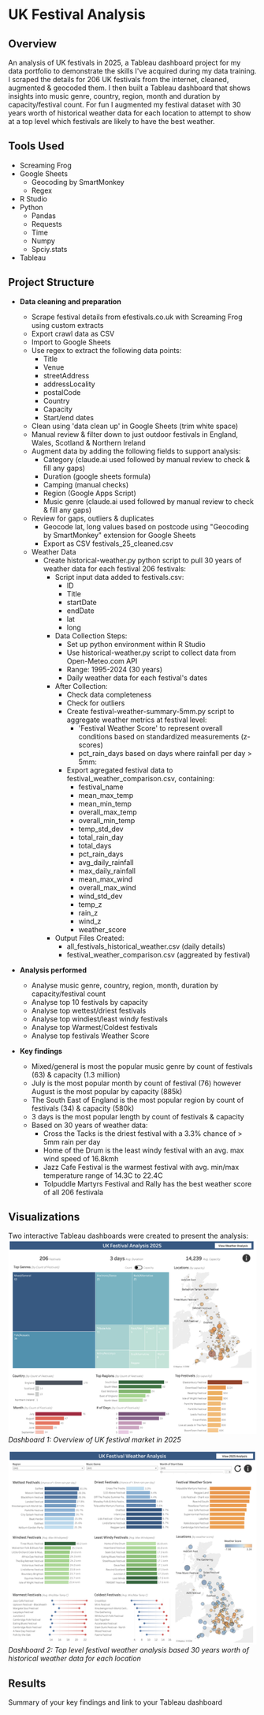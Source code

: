 # UK Festival Analysis

## Overview
An analysis of UK festivals in 2025, a Tableau dashboard project for my data portfolio to demonstrate the skills I've acquired during my data training. I scraped the details for 206 UK festivals from the internet, cleaned, augmented & geocoded them. I then built a Tableau dashboard that shows insights into music genre, country, region, month and duration by capacity/festival count. For fun I augmented my festival dataset with 30 years worth of historical weather data for each location to attempt to show at a top level which festivals are likely to have the best weather. 

## Tools Used
- Screaming Frog
- Google Sheets
  - Geocoding by SmartMonkey
  - Regex
- R Studio
- Python
  - Pandas
  - Requests
  - Time
  - Numpy
  - Spciy.stats
- Tableau

## Project Structure
- **Data cleaning and preparation**
  - Scrape festival details from efestivals.co.uk with Screaming Frog using custom extracts
  - Export crawl data as CSV
  - Import to Google Sheets
  - Use regex to extract the following data points:
    - Title
    - Venue
    - streetAddress
    - addressLocality
    - postalCode
    - Country
    - Capacity
    - Start/end dates
  - Clean using 'data clean up' in Google Sheets (trim white space)
  - Manual review & filter down to just outdoor festivals in England, Wales, Scotland & Northern Ireland
  - Augment data by adding the following fields to support analysis:
    - Category (claude.ai used followed by manual review to check & fill any gaps)
    - Duration (google sheets formula)
    - Camping (manual checks)
    - Region (Google Apps Script)
    - Music genre (claude.ai used followed by manual review to check & fill any gaps)
  - Review for gaps, outliers & duplicates
    - Geocode lat, long values based on postcode using "Geocoding by SmartMonkey" extension for Google Sheets
    - Export as CSV festivals_25_cleaned.csv
  - Weather Data
    - Create historical-weather.py python script to pull 30 years of weather data for each festival 206 festivals:
      - Script input data added to festivals.csv:
        - ID
        - Title
        - startDate
        - endDate
        - lat
        - long
      - Data Collection Steps:
        - Set up python environment within R Studio
        - Use historical-weather.py script to collect data from Open-Meteo.com API
        - Range: 1995-2024 (30 years)
        - Daily weather data for each festival's dates
      - After Collection:
        - Check data completeness
        - Check for outliers
        - Create festival-weather-summary-5mm.py script to aggregate weather metrics at festival level:
          - 'Festival Weather Score' to represent overall conditions based on standardized measurements (z-scores)
          - pct_rain_days based on days where rainfall per day > 5mm:
        - Export agregated festival data to festival_weather_comparison.csv, containing:
          - festival_name
          - mean_max_temp
          - mean_min_temp
          - overall_max_temp
          - overall_min_temp
          - temp_std_dev
          - total_rain_day
          - total_days
          - pct_rain_days
          - avg_daily_rainfall
          - max_daily_rainfall
          - mean_max_wind
          - overall_max_wind
          - wind_std_dev
          - temp_z
          - rain_z
          - wind_z
          - weather_score
      - Output Files Created:
        - all_festivals_historical_weather.csv (daily details)
        - festival_weather_comparison.csv (aggreated by festival)
          
- **Analysis performed**
  - Analyse music genre, country, region, month, duration by capacity/festival count
  - Analyse top 10 festivals by capacity
  - Analyse top wettest/driest festivals
  - Analyse top windiest/least windy festivals
  - Analyse top Warmest/Coldest festivals
  - Analyse top festivals Weather Score

- **Key findings**
  - Mixed/general is most the popular music genre by count of festivals (63) & capacity (1.3 million)
  - July is the most popular month by count of festival (76) however August is the most popular by capacity (885k)
  - The South East of England is the most popular region by count of festivals (34) & capacity (580k)
  - 3 days is the most popular length by count of festivals & capacity
  - Based on 30 years of weather data:
    - Cross the Tacks is the driest festival with a 3.3% chance of > 5mm rain per day
    - Home of the Drum is the least windy festival with an avg. max wind speed of 16.8kmh
    - Jazz Cafe Festival is the warmest festival with avg. min/max temperature range of 14.3C to 22.4C
    - Tolpuddle Martyrs Festival and Rally has the best weather score of all 206 festivala
      
## Visualizations
Two interactive Tableau dashboards were created to present the analysis:
![Festivals Overview Dashboard](visualizations/festivals-dashboard.png)
*Dashboard 1: Overview of UK festival market in 2025*

![Weather Analysis Dashboard](visualizations/weather-dashboard.png)
*Dashboard 2: Top level festival weather analysis based 30 years worth of historical weather data for each location*

## Results
Summary of your key findings and link to your Tableau dashboard

